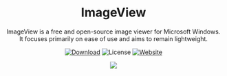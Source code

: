 <h1 align="center">ImageView</h1>

<p align="center">
ImageView is a free and open-source image viewer for Microsoft Windows. It focuses primarily on ease of use and aims to remain lightweight.
</p>

<p align="center">
 <a href="https://github.com/tonyp7/ImageView/releases/download/v2.2.1/ImageView_2.2.1_Setup.exe"><img alt="Download" src="https://img.shields.io/github/v/release/tonyp7/ImageView?style=for-the-badge"></a>
 <img alt="License" src="https://img.shields.io/github/license/tonyp7/ImageView?style=for-the-badge" />
  <a href="https://getimageview.net">
   <img alt="Website" src="https://img.shields.io/badge/Website-getimageview.net-blue?style=for-the-badge" />
  </a>
</p>

<p align="center">
 <img src="https://getimageview.net/pad/screenshot.jpg" />
</p>

